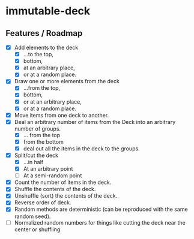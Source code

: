 # immutable-deck

## Features / Roadmap

- [X] Add elements to the deck
  - [X] ...to the top,
  - [X] bottom,
  - [X] at an arbitrary place,
  - [X] or at a random place.
- [X] Draw one or more elements from the deck 
  - [X] ...from the top,
  - [X] bottom,
  - [X] or at an arbitrary place,
  - [X] or at a random place.
- [X] Move items from one deck to another.
- [X] Deal an arbitrary number of items from the Deck into an arbitrary number of groups.
  - [X] ... from the top
  - [X] from the bottom
  - [X] deal out all the items in the deck to the groups.
- [X] Split/cut the deck
  - [X] ...in half
  - [X] At an arbitrary point
  - [ ] At a semi-random point
- [X] Count the number of items in the deck.
- [X] Shuffle the contents of the deck.
- [X] Unshuffle (sort) the contents of the deck.
- [X] Reverse order of deck.
- [X] Random methods are deterministic (can be reproduced with the same random seed).
- [ ] Normalized random numbers for things like cutting the deck near the center or shuffling.
